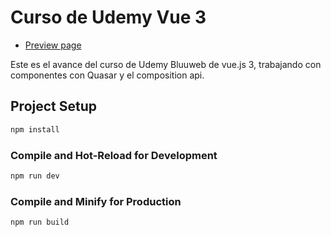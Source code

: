 # Curso de Udemy Vue 3

- [Preview page](https://hgherrera.netlify.app/)

Este es el avance del curso de Udemy Bluuweb de vue.js 3, trabajando con componentes con Quasar y el composition api.

## Project Setup

```sh
npm install
```

### Compile and Hot-Reload for Development

```sh
npm run dev
```

### Compile and Minify for Production

```sh
npm run build
```
